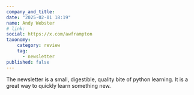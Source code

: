 ```yaml
---
company_and_title: 
date: "2025-02-01 18:19"
name: Andy Webster
# link:
social: https://x.com/awframpton
taxonomy:
    category: review
    tag:
      - newsletter
published: false
---
```


The newsletter is a small, digestible, quality bite of python learning.   It is a great way to quickly learn something new.
